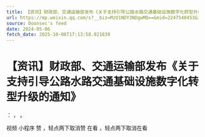 ```yaml
---
title: 【资讯】财政部、交通运输部发布《关于支持引导公路水路交通基础设施数字化转型升级的通知》
url: https://mp.weixin.qq.com/s?__biz=MzU1NDY3NDgwMQ==&mid=2247540453&idx=2&sn=e00b31fa605a53dcb533b2c524722892
source: Doonsec's feed
date: 2024-05-06
fetch_date: 2025-10-06T17:13:58.921839
---
```


# 【资讯】财政部、交通运输部发布《关于支持引导公路水路交通基础设施数字化转型升级的通知》

：
，
。

视频
小程序
赞
，轻点两下取消赞
在看
，轻点两下取消在看